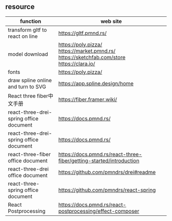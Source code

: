 ## resource

|function|web site|
|---|---|
|transform gltf to react on line|https://gltf.pmnd.rs/|
|model download|https://poly.pizza/<br>https://market.pmnd.rs/<br>https://sketchfab.com/store<br>https://clara.io/|
|fonts|https://poly.pizza/|
|draw spline online and turn to SVG|https://app.spline.design/home|
|React three fiber中文手册|https://fiber.framer.wiki/|
|react-three-drei-spring office document|https://docs.pmnd.rs/|
|react-three-drei-spring office document|https://docs.pmnd.rs/|
|react-three-fiber office document|https://docs.pmnd.rs/react-three-fiber/getting-started/introduction|
|react-three-drei office document|https://github.com/pmndrs/drei#readme|
|react-three-spring office document|https://github.com/pmndrs/react-spring|
|React Postprocessing|https://docs.pmnd.rs/react-postprocessing/effect-composer|
